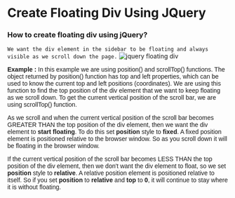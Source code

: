 # Create Floating Div Using JQuery

### How to create floating div using jQuery?

`We want the div element in the sidebar to be floating and always visible as we scroll down the page.`
<img alt="jquery floating div" src="http://1.bp.blogspot.com/-Vmcf_eGm4m8/VWTZI_tMMvI/AAAAAAAAbS0/B3fxHIaePDY/s1600/jquery%2Bfloating%2Bdiv.png">

<span style="font-family: Arial, Helvetica, sans-serif;"><b>Example :</b> In this example we are using position() and scrollTop() functions. The object returned by position() function has top and left properties, which can be used to know the current top and left positions (coordinates). We are using this function to find the top position of the div element that we want to keep floating as we scroll down. To get the current vertical position of the scroll bar, we are using scrollTop() function.&nbsp;</span>

<span style="font-family: Arial, Helvetica, sans-serif;">As we scroll and when the current vertical position of the scroll bar becomes GREATER THAN the top position of the div element, then we want the div element to <b>start floating</b>. To do this set <b>position </b>style to <b>fixed</b>. A fixed position element is positioned relative to the browser window. So as you scroll down it will be floating in the browser window.</span>

<span style="font-family: Arial, Helvetica, sans-serif;">If the current vertical position of the scroll bar becomes LESS THAN the top position of the div element, then we don't want the div element to float, so we set <b>position </b>style to <b>relative</b>. A relative position element is positioned relative to itself. So if you set <b>position </b>to <b>relative </b>and <b>top </b>to <b>0</b>, it will continue to stay where it is without floating.</span>
